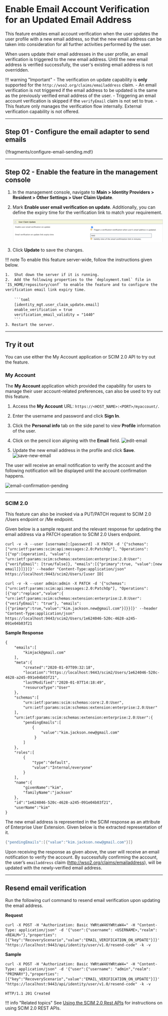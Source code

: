 # Enable Email Account Verification for an Updated Email Address 

This feature enables email account verification when the user updates the user profile with a new email address, so that the new email address can be taken into consideration for all further activities performed by the user. 

When users update their email addresses in the user profile, an email verification is triggered to the new email address. Until the new email address is verified successfully, the user's existing email address is not overridden.

!!! warning "Important" 
    -   The verification on update capability is **only** supported for the `http://wso2.org/claims/emailaddress` claim.
    -   An email verification is not triggered if the email address to be updated is the same as the previously verified email address of the user.
    -   Triggering an email account verification is skipped if the `verifyEmail` claim is not set to true.
    -   This feature only manages the verification flow internally. External verification capability is not offered.

---

## Step 01 - Configure the email adapter to send emails

{!fragments/configure-email-sending.md!}

---
## Step 02 - Enable the feature in the management console

1.  In the management console, navigate to **Main > Identity Providers > Resident > Other Settings > User Claim Update**.

2.  Mark **Enable user email verification on update**. Additionally, you can define the expiry time for the verification link to match your requirement.
    
    ![](../../assets/img/guides/email-verification-on-update-config.png)

3.  Click **Update** to save the changes. 

!!! note 
    To enable this feature server-wide, follow the instructions given below. 
    
    1.  Shut down the server if it is running.
    2.  Add the following properties to the `deployment.toml` file in `IS_HOME/repository/conf` to enable the feature and to configure the verification email link expiry time.

        ```toml 
        [identity_mgt.user_claim_update.email]
        enable_verification = true
        verification_email_validity = "1440"
        ```
    3. Restart the server.
---

## Try it out 

You can use either the My Account application or SCIM 2.0 API to try out the feature.

### My Account

The **My Account** application which provided the capability for users to manage their user account-related preferences, 
can also be used to try out this feature.

1. Access the **My Account** URL: `https://<HOST_NAME>:<PORT>/myaccount/`.

2. Enter the username and password and click **Sign In**.  

3. Click the **Personal info** tab on the side panel to view **Profile** information of the user.

4. Click on the pencil icon aligning with the **Email** field.
   ![edit-email](../../../assets/img/guides/my-account/update-email/edit-email.png)

5. Update the new email address in the profile and click **Save**.
   ![save-new-email](../../../assets/img/guides/my-account/update-email/save-new-email.png)
   
The user will receive an email notification to verify the account and the following notification will be displayed until the account confirmation happens.

![email-confirmation-pending](../../../assets/img/guides/my-account/update-email/email-confirmation-pending.png)  

---
   
### SCIM 2.0

This feature can also be invoked via a PUT/PATCH request to SCIM 2.0 /Users endpoint or /Me endpoint.

Given below is a sample request and the relevant response for updating the email address via a PATCH operation to SCIM 2.0 Users endpoint.

```curl tab="Request"
curl -v -k --user [username]:[password] -X PATCH -d '{"schemas":["urn:ietf:params:scim:api:messages:2.0:PatchOp"], "Operations":[{"op":[operation], "value":{ "urn:ietf:params:scim:schemas:extension:enterprise:2.0:User": {"verifyEmail": [true/false]}, "emails":[{"primary":true, "value":[new email]}]}}]}' --header "Content-Type:application/json" https://localhost:9443/scim2/Users/[user ID]
```

```curl tab="Example" 
curl -v -k --user admin:admin -X PATCH -d '{"schemas":["urn:ietf:params:scim:api:messages:2.0:PatchOp"], "Operations":[{"op":"replace","value":{ "urn:ietf:params:scim:schemas:extension:enterprise:2.0:User": {"verifyEmail": "true"}, "emails":[{"primary":true,"value":"kim.jackson.new@gmail.com"}]}}]}' --header "Content-Type:application/json" https://localhost:9443/scim2/Users/1e624046-520c-4628-a245-091e04b03f21
```

**Sample Response**

```
{
    "emails":[
        "kimjack@gmail.com"
    ],
    "meta":{
        "created":"2020-01-07T09:32:18",
        "location":"https://localhost:9443/scim2/Users/1e624046-520c-4628-a245-091e04b03f21",
        "lastModified":"2020-01-07T14:18:49",
        "resourceType":"User"
    },
    "schemas":[
        "urn:ietf:params:scim:schemas:core:2.0:User",
        "urn:ietf:params:scim:schemas:extension:enterprise:2.0:User"
    ],
    "urn:ietf:params:scim:schemas:extension:enterprise:2.0:User":{
        "pendingEmails":[
            {
                "value":"kim.jackson.new@gmail.com"
             }
        ]
    },
    "roles":[
        {
            "type":"default",
            "value":"Internal/everyone"
        }
    ],
    "name":{
        "givenName":"kim",
        "familyName":"jackson"
    },
    "id":"1e624046-520c-4628-a245-091e04b03f21",
    "userName":"kim"
}
```

The new email address is represented in the SCIM response as an attribute of Enterprise User Extension. Given below is the extracted representation of it.

```java
{"pendingEmails":[{"value":"kim.jackson.new@gmail.com"}]}
```

Upon receiving the response as given above, the user will receive an email notification to verify the account. By successfully confirming the account, the user’s `emailaddress` claim (http://wso2.org/claims/emailaddress), will be updated with the newly-verified email address. 

---

## Resend email verification

Run the following curl command to resend email verification upon updating the email address. 

**Request** 

```curl
curl -X POST -H "Authorization: Basic YWRtaW46YWRtaW4=" -H "Content-Type: application/json" -d '{"user":{"username": <USERNAME>,"realm": <REALM>"},"properties": [{"key":"RecoveryScenario","value":"EMAIL_VERIFICATION_ON_UPDATE"}]}' "https://localhost:9443/api/identity/user/v1.0/resend-code" -k -v
```

**Sample**

```curl tab="Request"
curl -X POST -H "Authorization: Basic YWRtaW46YWRtaW4=" -H "Content-Type: application/json" -d '{"user":{"username": "admin","realm": "PRIMARY"},"properties": [{"key":"RecoveryScenario","value":"EMAIL_VERIFICATION_ON_UPDATE"}]}' "https://localhost:9443/api/identity/user/v1.0/resend-code" -k -v
```

```curl tab="Response"
HTTP/1.1 201 Created
```

!!! info "Related topics"
    See [Using the SCIM 2.0 Rest APIs](../../../develop/apis/scim2-rest-apis) for instructions on using SCIM 2.0 REST APIs.
